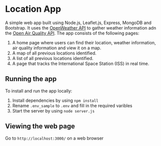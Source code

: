 # Location App

A simple web app built using Node.js, Leaflet.js, Express, MongoDB and Bootstrap. It uses the [OpenWeather API](https://openweathermap.org/) to gather weather information adn the [Open Air Quality API](https://openaq.org/#/). The app consists of the following pages:
1. A home page where users can find their location, weather information, air quality information and view it on a map.
2. A map of all previous locations identified.
3. A list of all previous locations identified.
4. A page that tracks the International Space Station (ISS) in real time.

## Running the app
To install and run the app locally:
1. Install dependencies  by using `npm install`
2. Rename `.env_sample` to `.env` and fill in the required varibles
3. Start the server by using `node server.js`


## Viewing the web page
Go to `http://localhost:3000/` on a web browser
